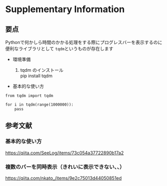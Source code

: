 # Supplementary Information

## 要点
Pythonで何かしら時間のかかる処理をする際にプログレスバーを表示するのに便利なライブラリとして `tqdm`というものが存在します  

- 環境準備  
  1. tqdm のインストール  
pip install tqdm

- 基本的な使い方
```
from tqdm import tqdm

for i in tqdm(range(1000000)):
    pass
```
## 参考文献

### 基本的な使い方
https://qiita.com/SeeLog/items/73c054a37722890b17a2

### 複数のバーを同時表示（きれいに表示できない、、）
https://qiita.com/nkato_/items/9e2c75013d44050851ed
